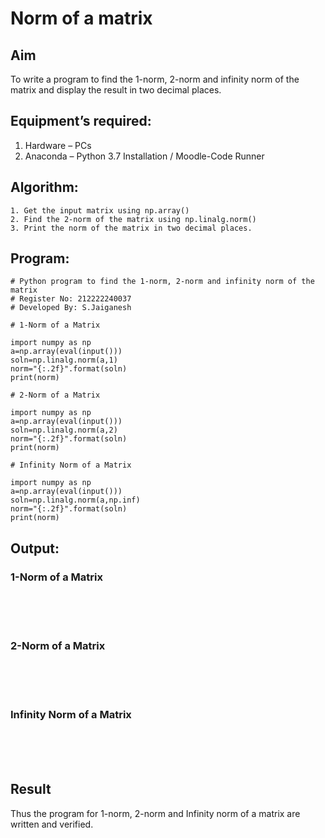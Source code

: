# Norm of a matrix
## Aim
To write a program to find the 1-norm, 2-norm and infinity norm of the matrix and display the result in two decimal places.
## Equipment’s required:
1.	Hardware – PCs
2.	Anaconda – Python 3.7 Installation / Moodle-Code Runner
## Algorithm:
	1. Get the input matrix using np.array()   
    2. Find the 2-norm of the matrix using np.linalg.norm()
	3. Print the norm of the matrix in two decimal places.
## Program:
```
# Python program to find the 1-norm, 2-norm and infinity norm of the matrix
# Register No: 212222240037
# Developed By: S.Jaiganesh

# 1-Norm of a Matrix

import numpy as np
a=np.array(eval(input()))
soln=np.linalg.norm(a,1)
norm="{:.2f}".format(soln)
print(norm)

# 2-Norm of a Matrix

import numpy as np
a=np.array(eval(input()))
soln=np.linalg.norm(a,2)
norm="{:.2f}".format(soln)
print(norm)

# Infinity Norm of a Matrix

import numpy as np
a=np.array(eval(input()))
soln=np.linalg.norm(a,np.inf)
norm="{:.2f}".format(soln)
print(norm)

```
## Output:
### 1-Norm of a Matrix
<br>
<br>
<br>

### 2-Norm of a Matrix
<br>
<br>
<br>

### Infinity Norm of a Matrix
<br>
<br>
<br>

## Result
Thus the program for 1-norm, 2-norm and Infinity norm of a matrix are written and verified.
